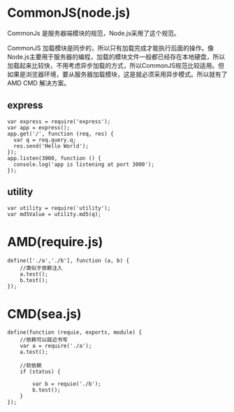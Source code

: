 
# CommonJS(node.js)

CommonJs 是服务器端模块的规范，Node.js采用了这个规范。

CommonJS 加载模块是同步的，所以只有加载完成才能执行后面的操作。像Node.js主要用于服务器的编程，加载的模块文件一般都已经存在本地硬盘，所以加载起来比较快，不用考虑异步加载的方式，所以CommonJS规范比较适用。但如果是浏览器环境，要从服务器加载模块，这是就必须采用异步模式。所以就有了 AMD  CMD 解决方案。

## express
```
var express = require('express');
var app = express();
app.get('/', function (req, res) {
  var q = req.query.q;
  res.send('Hello World');
});
app.listen(3000, function () {
  console.log('app is listening at port 3000');
});
```

## utility
```
var utility = require('utility');
var md5Value = utility.md5(q);
```

# AMD(require.js)
```
define(['./a','./b'], function (a, b) {
    //类似于依赖注入
    a.test();
    b.test();
});
```

# CMD(sea.js)
```
define(function (requie, exports, module) {
    //依赖可以就近书写
    var a = require('./a');
    a.test();

    //软依赖
    if (status) {

        var b = requie('./b');
        b.test();
    }
});
```

